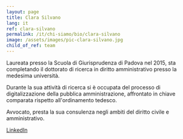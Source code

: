 ```yaml
---
layout: page
title: Clara Silvano
lang: it
ref: clara-silvano
permalink: /it/chi-siamo/bio/clara-silvano
image: /assets/images/pic-clara-silvano.jpg
child_of_ref: team
---
```


Laureata presso la Scuola di Giurisprudenza di Padova nel 2015, sta completando il dottorato di ricerca in diritto amministrativo presso la medesima università.

Durante la sua attività di ricerca si è occupata del processo di digitalizzazione della pubblica amministrazione, affrontato in chiave comparata rispetto all'ordinamento tedesco.

Avvocato, presta la sua consulenza negli ambiti del diritto civile e amministrativo.

[LinkedIn](https://www.linkedin.com/in/clara-silvano-0190b0156/)
